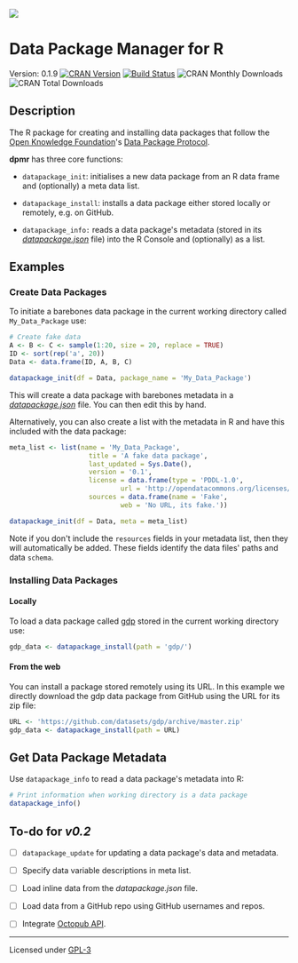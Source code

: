 ![](https://github.com/christophergandrud/dpmr/blob/master/img/logo.png?raw=true)

Data Package Manager for R
====

Version: 0.1.9 [![CRAN Version](http://www.r-pkg.org/badges/version/dpmr)](http://cran.r-project.org/package=dpmr)
[![Build Status](https://travis-ci.org/christophergandrud/dpmr.svg?branch=master)](https://travis-ci.org/christophergandrud/dpmr)
![CRAN Monthly Downloads](http://cranlogs.r-pkg.org/badges/last-month/dpmr)
![CRAN Total Downloads](http://cranlogs.r-pkg.org/badges/grand-total/dpmr)

## Description

The R package for creating and installing data packages that follow the
[Open Knowledge Foundation](https://okfn.org/)'s
[Data Package Protocol](http://dataprotocols.org/data-packages/).

**dpmr** has three core functions:

- `datapackage_init`: initialises a new data package from an R data frame and
(optionally) a meta data list.

- `datapackage_install`: installs a data package either stored locally or
remotely, e.g. on GitHub.

- `datapackage_info:` reads a data package's metadata (stored in its
*[datapackage.json](http://dataprotocols.org/data-packages/)*
file) into the R Console and (optionally) as a list.

## Examples

### Create Data Packages

To initiate a barebones data package in the current working directory called
`My_Data_Package` use:

```r
# Create fake data
A <- B <- C <- sample(1:20, size = 20, replace = TRUE)
ID <- sort(rep('a', 20))
Data <- data.frame(ID, A, B, C)

datapackage_init(df = Data, package_name = 'My_Data_Package')
```

This will create a data package with barebones metadata in a
*[datapackage.json](http://dataprotocols.org/data-packages/)*
file. You can then edit this by hand.

Alternatively, you can also create a list with the metadata in R and have this
included with the data package:

```r
meta_list <- list(name = 'My_Data_Package',
                    title = 'A fake data package',
                    last_updated = Sys.Date(),
                    version = '0.1',
                    license = data.frame(type = 'PDDL-1.0',
                            url = 'http://opendatacommons.org/licenses/pddl/'),
                    sources = data.frame(name = 'Fake',
                            web = 'No URL, its fake.'))

datapackage_init(df = Data, meta = meta_list)
```

Note if you don't include the `resources` fields in your metadata list, then
they will automatically be added. These fields identify the data files' paths
and data `schema`.

### Installing Data Packages

#### Locally
To load a data package called [gdp](https://github.com/datasets/gdp) stored in
the current working directory use:

```r
gdp_data <- datapackage_install(path = 'gdp/')
```

#### From the web

You can install a package stored remotely using its URL. In this example
we directly download the gdp data package from GitHub using the URL for its
zip file:

```r
URL <- 'https://github.com/datasets/gdp/archive/master.zip'
gdp_data <- datapackage_install(path = URL)
```

## Get Data Package Metadata

Use `datapackage_info` to read a data package's metadata into R:

```r
# Print information when working directory is a data package
datapackage_info()
```

## To-do for *v0.2*

- [ ] `datapackage_update` for updating a data package's data and metadata.

- [ ] Specify data variable descriptions in meta list.

- [ ] Load inline data from the *datapackage.json* file.

- [ ] Load data from a GitHub repo using GitHub usernames and repos.

- [ ] Integrate [Octopub API](https://octopub.io/api#/datasets).

---

Licensed under
[GPL-3](LICENSE.md)
